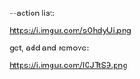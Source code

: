 --action list:

https://i.imgur.com/sOhdyUi.png

get, add and remove:

https://i.imgur.com/I0JTtS9.png
